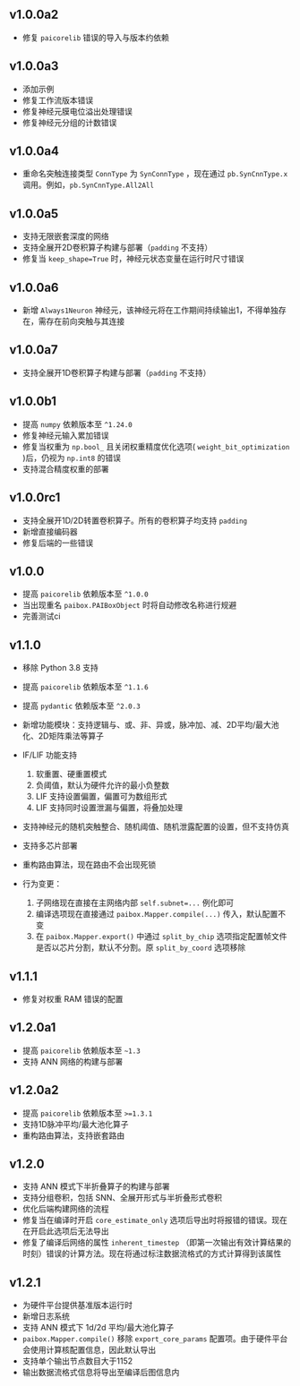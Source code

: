 ## v1.0.0a2

- 修复 `paicorelib` 错误的导入与版本约依赖

## v1.0.0a3

- 添加示例
- 修复工作流版本错误
- 修复神经元膜电位溢出处理错误
- 修复神经元分组的计数错误

## v1.0.0a4

- 重命名突触连接类型 `ConnType` 为 `SynConnType` ，现在通过 `pb.SynCnnType.x` 调用。例如，`pb.SynCnnType.All2All`

## v1.0.0a5

- 支持无限嵌套深度的网络
- 支持全展开2D卷积算子构建与部署（`padding` 不支持）
- 修复当 `keep_shape=True` 时，神经元状态变量在运行时尺寸错误

## v1.0.0a6

- 新增 `Always1Neuron` 神经元，该神经元将在工作期间持续输出1，不得单独存在，需存在前向突触与其连接

## v1.0.0a7

- 支持全展开1D卷积算子构建与部署（`padding` 不支持）

## v1.0.0b1

- 提高 `numpy` 依赖版本至 `^1.24.0`
- 修复神经元输入累加错误
- 修复当权重为 `np.bool_` 且关闭权重精度优化选项( `weight_bit_optimization` )后，仍视为 `np.int8` 的错误
- 支持混合精度权重的部署

## v1.0.0rc1

- 支持全展开1D/2D转置卷积算子。所有的卷积算子均支持 `padding`
- 新增直接编码器
- 修复后端的一些错误

## v1.0.0

- 提高 `paicorelib` 依赖版本至 `^1.0.0`
- 当出现重名 `paibox.PAIBoxObject` 时将自动修改名称进行规避
- 完善测试ci

## v1.1.0

- 移除 Python 3.8 支持
- 提高 `paicorelib` 依赖版本至 `^1.1.6`
- 提高 `pydantic` 依赖版本至 `^2.0.3`
- 新增功能模块：支持逻辑与、或、非、异或，脉冲加、减、2D平均/最大池化、2D矩阵乘法等算子
- IF/LIF 功能支持

  1. 软重置、硬重置模式
  2. 负阈值，默认为硬件允许的最小负整数
  3. LIF 支持设置偏置，偏置可为数组形式
  4. LIF 支持同时设置泄漏与偏置，将叠加处理
- 支持神经元的随机突触整合、随机阈值、随机泄露配置的设置，但不支持仿真
- 支持多芯片部署
- 重构路由算法，现在路由不会出现死锁
- 行为变更：

  1. 子网络现在直接在主网络内部 `self.subnet=...` 例化即可
  2. 编译选项现在直接通过 `paibox.Mapper.compile(...)` 传入，默认配置不变
  3. 在 `paibox.Mapper.export()` 中通过 `split_by_chip` 选项指定配置帧文件是否以芯片分割，默认不分割。原 `split_by_coord` 选项移除

## v1.1.1

- 修复对权重 RAM 错误的配置

## v1.2.0a1

- 提高 `paicorelib` 依赖版本至 `~1.3`
- 支持 ANN 网络的构建与部署

## v1.2.0a2

- 提高 `paicorelib` 依赖版本至 `>=1.3.1`
- 支持1D脉冲平均/最大池化算子
- 重构路由算法，支持嵌套路由

## v1.2.0

- 支持 ANN 模式下半折叠算子的构建与部署
- 支持分组卷积，包括 SNN、全展开形式与半折叠形式卷积
- 优化后端构建网络的流程
- 修复当在编译时开启 `core_estimate_only` 选项后导出时将报错的错误。现在在开启此选项后无法导出
- 修复了编译后网络的属性 `inherent_timestep` （即第一次输出有效计算结果的时刻）错误的计算方法。现在将通过标注数据流格式的方式计算得到该属性

## v1.2.1

- 为硬件平台提供基准版本运行时
- 新增日志系统
- 支持 ANN 模式下 1d/2d 平均/最大池化算子
- `paibox.Mapper.compile()` 移除 `export_core_params` 配置项。由于硬件平台会使用计算核配置信息，因此默认导出
- 支持单个输出节点数目大于1152
- 输出数据流格式信息将导出至编译后图信息内
